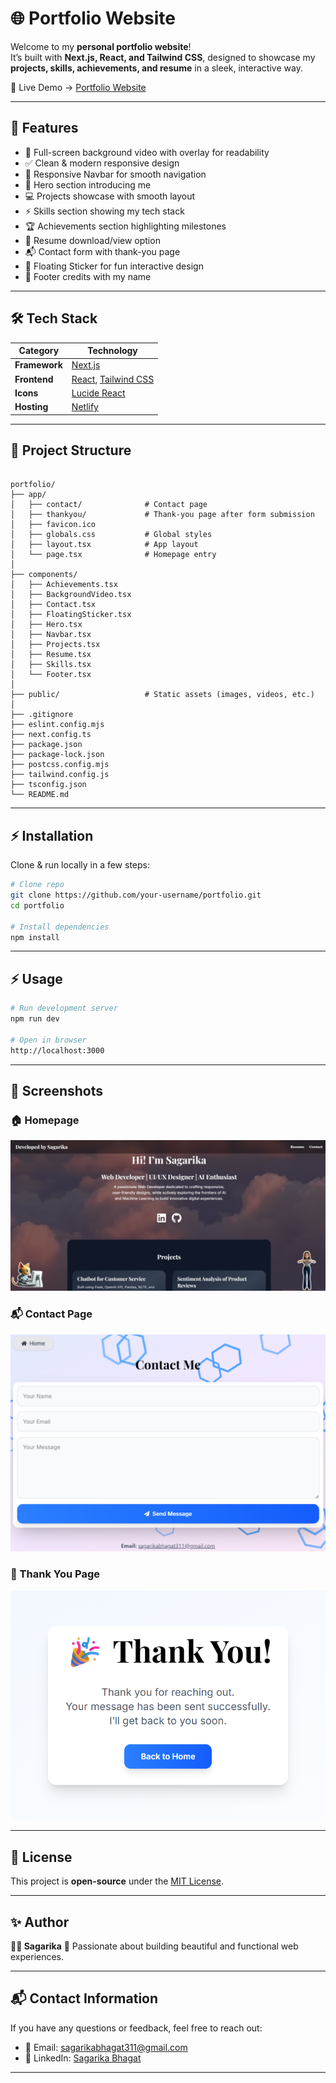 # 🌐 Portfolio Website

Welcome to my **personal portfolio website**!  
It’s built with **Next.js, React, and Tailwind CSS**, designed to showcase my **projects, skills, achievements, and resume** in a sleek, interactive way.

🚀 Live Demo → [Portfolio Website](https://sagarika-portfoliowebsite.netlify.app/)

---

## 🚀 Features

- 🎥 Full-screen background video with overlay for readability  
- ✅ Clean & modern responsive design  
- 🧭 Responsive Navbar for smooth navigation  
- 🙋 Hero section introducing me  
- 💻 Projects showcase with smooth layout  
- ⚡ Skills section showing my tech stack  
- 🏆 Achievements section highlighting milestones  
- 📄 Resume download/view option  
- 📬 Contact form with thank-you page  
- 🎨 Floating Sticker for fun interactive design  
- 📌 Footer credits with my name  

---

## 🛠️ Tech Stack

| Category      | Technology                                                            |
| ------------- | --------------------------------------------------------------------- |
| **Framework** | [Next.js](https://nextjs.org/)                                        |
| **Frontend**  | [React](https://react.dev/), [Tailwind CSS](https://tailwindcss.com/) |
| **Icons**     | [Lucide React](https://lucide.dev/)                                   |
| **Hosting**   | [Netlify](https://www.netlify.com/)                                   |

---

## 📂 Project Structure

```

portfolio/
├── app/
│   ├── contact/              # Contact page
│   ├── thankyou/             # Thank-you page after form submission
│   ├── favicon.ico
│   ├── globals.css           # Global styles
│   ├── layout.tsx            # App layout
│   └── page.tsx              # Homepage entry
│
├── components/
│   ├── Achievements.tsx
│   ├── BackgroundVideo.tsx
│   ├── Contact.tsx
│   ├── FloatingSticker.tsx
│   ├── Hero.tsx
│   ├── Navbar.tsx
│   ├── Projects.tsx
│   ├── Resume.tsx
│   ├── Skills.tsx
│   └── Footer.tsx
│
├── public/                   # Static assets (images, videos, etc.)
│
├── .gitignore
├── eslint.config.mjs
├── next.config.ts
├── package.json
├── package-lock.json
├── postcss.config.mjs
├── tailwind.config.js
├── tsconfig.json
└── README.md

````

---

## ⚡ Installation

Clone & run locally in a few steps:

```bash
# Clone repo
git clone https://github.com/your-username/portfolio.git
cd portfolio

# Install dependencies
npm install
````

---

## ⚡ Usage

```bash
# Run development server
npm run dev

# Open in browser
http://localhost:3000
```

---

## 📸 Screenshots  

### 🏠 Homepage  
![Homepage](./screenshots/Homepage.png)  

### 📬 Contact Page  
![Contact Page](./screenshots/Contactpage.png)  

### 🙏 Thank You Page  
![Thank You Page](./screenshots/Thankyoupage.png)  

---

## 📜 License

This project is **open-source** under the [MIT License](LICENSE).

---

## ✨ Author

**👩‍💻 Sagarika**
📌 Passionate about building beautiful and functional web experiences.

---

## 📬 Contact Information

If you have any questions or feedback, feel free to reach out:

* 📧 Email: [sagarikabhagat311@gmail.com](mailto:sagarikabhagat311@gmail.com)
* 🔗 LinkedIn: [Sagarika Bhagat](https://linkedin.com/in/sagarika-bhagat)

---
